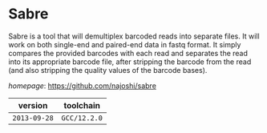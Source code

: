 # Sabre

Sabre is a tool that will demultiplex barcoded reads  into separate files. It will work on both single-end and paired-end  data in fastq format. It simply compares the provided barcodes with  each read and separates the read into its appropriate barcode file,  after stripping the barcode from the read (and also stripping  the quality values of the barcode bases).

*homepage*: <https://github.com/najoshi/sabre>

version | toolchain
--------|----------
``2013-09-28`` | ``GCC/12.2.0``
